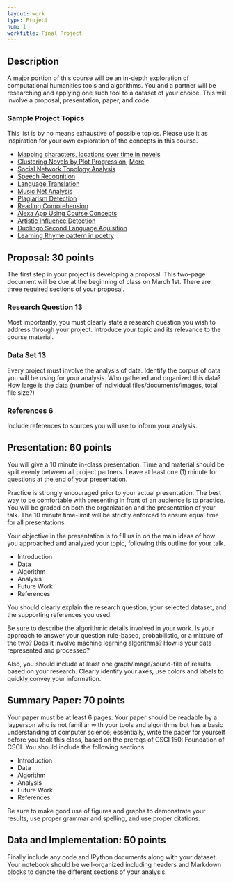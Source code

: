 ```yaml
---
layout: work
type: Project
num: 1
worktitle: Final Project
---
```


## Description

A major portion of this course will be an in-depth exploration of
computational humanities tools and algorithms. You and a partner will be
researching and applying one such tool to a dataset of your choice. This
will involve a proposal, presentation, paper, and code.

### Sample Project Topics

This list is by no means exhaustive of possible topics. Please use it as
inspiration for your own exploration of the concepts in this course.

-   [Mapping characters, locations over time in
    novels](https://xkcd.com/657/)
-   [Clustering Novels by Plot
    Progression](https://www.theparisreview.org/blog/2015/02/04/man-in-hole/),
    [More](http://nbviewer.jupyter.org/github/anjackson/keeping-codes/blob/gh-pages/experiments/sentimental-trajectories.ipynb)
-   [Social Network Topology
    Analysis](http://journals.plos.org/plosone/article/file?id=10.1371/journal.pone.0126470&type=printable)
-   [Speech
    Recognition](https://en.wikipedia.org/wiki/Speech_recognition)
-   [Language Translation](https://translate.google.com)
-   [Music Net
    Analysis](https://homes.cs.washington.edu/~thickstn/musicnet.html)
-   [Plagiarism
    Detection](https://en.wikipedia.org/wiki/Plagiarism_detection)
-   [Reading Comprehension](https://arxiv.org/pdf/1712.07040v1.pdf)
-   [Alexa App Using Course
    Concepts](https://developer.amazon.com/alexa-skills-kit/alexa-skill-quick-start-tutorial)
-   [Artistic Influence
    Detection](https://sites.google.com/site/digihumanlab/publications)
-   [Duolingo Second Language
    Aquisition](http://sharedtask.duolingo.com/)
-   [Learning Rhyme pattern in
    poetry](http://www.aclweb.org/anthology/P11-2014)

## Proposal: 30 points

The first step in your project is developing a proposal. This two-page
document will be due at the beginning of class on March 1st. There are
three required sections of your proposal.

### Research Question 13

Most importantly, you must clearly state a research question you wish to
address through your project. Introduce your topic and its relevance to
the course material.

### Data Set 13

Every project must involve the analysis of data. Identify the corpus of
data you will be using for your analysis. Who gathered and organized
this data? How large is the data (number of individual
files/documents/images, total file size?)

### References 6

Include references to sources you will use to inform your analysis.

## Presentation: 60 points

You will give a 10 minute in-class presentation. Time and
material should be split evenly between all project partners.
Leave at least one (1) minute
for questions at the end of your presentation.

Practice is strongly encouraged prior to your actual presentation. The
best way to be comfortable with presenting in front of an audience is to
practice. You will be graded on both the organization and the
presentation of your talk. The 10 minute time-limit will be strictly
enforced to ensure equal time for all presentations.

Your objective in the presentation is to fill us in on the main ideas of how
you approached and analyzed your topic, following this outline for your talk.

-   Introduction
-   Data
-   Algorithm
-   Analysis
-   Future Work
-   References

You should clearly explain the research question, your selected dataset,
and the supporting references you used.

Be sure to describe the algorithmic details involved in your work. Is your
approach to answer your question rule-based, probabilistic, or a mixture
of the two? Does it involve machine learning algorithms? How is your
data represented and processed?

Also, you should include at least one graph/image/sound-file of results based on
your research. Clearly identify your axes, use colors and
labels to quickly convey your information.

## Summary Paper: 70 points

Your paper must be at least 6 pages. Your paper should be readable by a
layperson who is not familiar with your tools and algorithms but has a
basic understanding of computer science; essentially, write the paper
for yourself before you took this class, based on the prereqs of CSCI
150: Foundation of CSCI. You should include the following sections

-   Introduction
-   Data
-   Algorithm
-   Analysis
-   Future Work
-   References

Be sure to make good use of figures and graphs to demonstrate your
results, use proper grammar and spelling, and use proper citations.

## Data and Implementation: 50 points

Finally include any code and IPython documents along with your dataset.
Your notebook should be well-organized including headers and Markdown
blocks to denote the different sections of your analysis.
